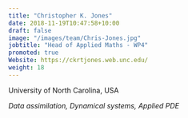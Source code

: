 ```yaml
---
title: "Christopher K. Jones"
date: 2018-11-19T10:47:58+10:00
draft: false
image: "/images/team/Chris-Jones.jpg"
jobtitle: "Head of Applied Maths - WP4"
promoted: true
Website: https://ckrtjones.web.unc.edu/
weight: 18
---
```


University of North Carolina, USA

*Data assimilation, Dynamical systems, Applied PDE*
